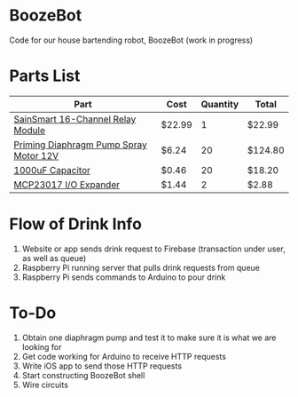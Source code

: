# BoozeBot
Code for our house bartending robot, BoozeBot (work in progress)

# Parts List
| Part | Cost | Quantity | Total |
|------|------|------|------|
|[SainSmart 16-Channel Relay Module](http://www.amazon.com/SainSmart-16-CH-16-Channel-Relay-Module/dp/B0057OC66U/ref=sr_1_3?ie=UTF8&qid=1434582815&sr=8-3&keywords=sainsmart+relay)|$22.99|1|$22.99|
|[Priming Diaphragm Pump Spray Motor 12V](http://www.amazon.com/gp/product/B00HR8MS7G/ref=ox_sc_act_title_1?ie=UTF8&psc=1&smid=A1THAZDOWP300U)|$6.24|20|$124.80|
|[1000uF Capacitor](http://www.digikey.com/scripts/DkSearch/dksus.dll?Detail&itemSeq=174381113&uq=635701630035665475)|$0.46|20|$18.20|
|[MCP23017 I/O Expander](http://www.digikey.com/product-detail/en/MCP23017-E%2FSP/MCP23017-E%2FSP-ND/894272)|$1.44|2|$2.88|

# Flow of Drink Info
1. Website or app sends drink request to Firebase (transaction under user, as well as queue)
2. Raspberry Pi running server that pulls drink requests from queue
3. Raspberry Pi sends commands to Arduino to pour drink

# To-Do
1. Obtain one diaphragm pump and test it to make sure it is what we are looking for
2. Get code working for Arduino to receive HTTP requests
3. Write iOS app to send those HTTP requests
4. Start constructing BoozeBot shell
5. Wire circuits
